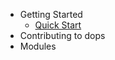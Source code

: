 - Getting Started
  - [Quick Start](quick_start.md)
- Contributing to dops
- Modules <!-- <<CI-MODULES>> -->